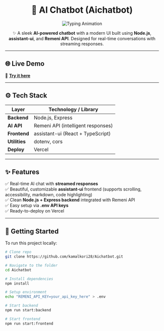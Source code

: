 <h1 align="center">🤖 AI Chatbot (Aichatbot)</h1>

<p align="center">
  <img src="https://readme-typing-svg.herokuapp.com?font=Fira+Code&size=24&pause=1000&color=61DAFB&center=true&width=500&lines=AI+Chatbot;Powered+by+Node.js+%7C+assistant-ui+%7C+Remeni+API" alt="Typing Animation" />
</p>

<p align="center">
  ✨ A sleek <strong>AI-powered chatbot</strong> with a modern UI built using <strong>Node.js</strong>, <strong>assistant-ui</strong>, and <strong>Remeni API</strong>.  
  Designed for real-time conversations with streaming responses.
</p>

---

## 🌐 Live Demo  

🚀 **[Try it here](https://aichatbot-six-opal.vercel.app/)**

---

## ⚙️ Tech Stack  

| Layer        | Technology / Library |
|--------------|-----------------------|
| **Backend**  | Node.js, Express |
| **AI API**   | Remeni API (intelligent responses) |
| **Frontend** | assistant-ui (React + TypeScript) |
| **Utilities**| dotenv, cors |
| **Deploy**   | Vercel 

---

## ✨ Features  

✅ Real-time AI chat with **streamed responses**  
✅ Beautiful, customizable **assistant-ui** frontend (supports scrolling, accessibility, markdown, code highlighting)  
✅ Clean **Node.js + Express backend** integrated with Remeni API  
✅ Easy setup via **.env API keys**  
✅ Ready-to-deploy on Vercel  

---

## 🚀 Getting Started

To run this project locally:

```bash
# Clone repo
git clone https://github.com/kamalkori28/Aichatbot.git

# Navigate to the folder
cd Aichatbot

# Install dependencies
npm install

# Setup environment
echo "REMENI_API_KEY=your_api_key_here" > .env

# Start backend
npm run start:backend

# Start frontend
npm run start:frontend